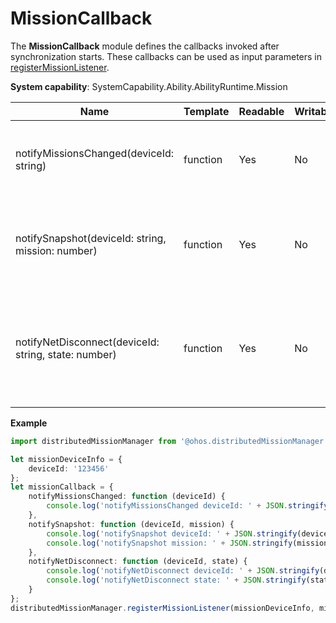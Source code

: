 # MissionCallback

The **MissionCallback** module defines the callbacks invoked after synchronization starts. These callbacks can be used as input parameters in [registerMissionListener](js-apis-distributedMissionManager.md#distributedmissionmanagerregistermissionlistener).

**System capability**: SystemCapability.Ability.AbilityRuntime.Mission

| Name                                                | Template    | Readable| Writable| Description                              |
| ---------------------------------------------------- | -------- | ---- | ---- | ---------------------------------- |
| notifyMissionsChanged(deviceId: string)              | function | Yes  | No  | Callback used to notify the mission change event and return the device ID.        |
| notifySnapshot(deviceId: string, mission: number)    | function | Yes  | No  | Callback used to notify the snapshot change event and return the device ID and mission ID.  |
| notifyNetDisconnect(deviceId: string, state: number) | function | Yes  | No  | Callback used to notify the disconnection event and return the device ID and network status.|

**Example**
```ts
import distributedMissionManager from '@ohos.distributedMissionManager';

let missionDeviceInfo = {
    deviceId: '123456'
};
let missionCallback = {
    notifyMissionsChanged: function (deviceId) {
        console.log('notifyMissionsChanged deviceId: ' + JSON.stringify(deviceId));
    },
    notifySnapshot: function (deviceId, mission) {
        console.log('notifySnapshot deviceId: ' + JSON.stringify(deviceId));
        console.log('notifySnapshot mission: ' + JSON.stringify(mission));
    },
    notifyNetDisconnect: function (deviceId, state) {
        console.log('notifyNetDisconnect deviceId: ' + JSON.stringify(deviceId));
        console.log('notifyNetDisconnect state: ' + JSON.stringify(state));
    }
};
distributedMissionManager.registerMissionListener(missionDeviceInfo, missionCallback);
```
